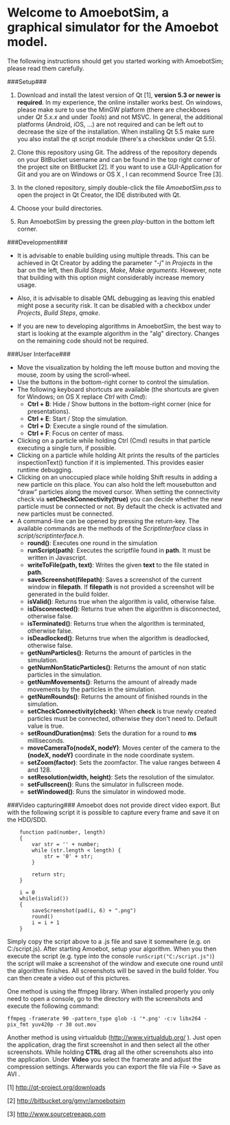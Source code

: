# Welcome to AmoebotSim, a graphical simulator for the Amoebot model. #

The following instructions should get you started working with AmoebotSim; please read them carefully.

###Setup###

1. Download and install the latest version of Qt [1], __version 5.3 or newer is required__. In my experience, the online installer works best. On windows, please make sure to use the MinGW platform (there are checkboxes under _Qt 5.x.x_ and under _Tools_) and not MSVC. In general, the additional platforms (Android, iOS, ...) are not required and can be left out to decrease the size of the installation. When installing Qt 5.5 make sure you also install the qt script module (there's a checkbox under Qt 5.5). 

2. Clone this repository using Git. The address of the repository depends on your BitBucket username and can be found in the top right corner of the project site on BitBucket [2]. If you want to use a GUI-Application for Git and you are on Windows or OS X , I can recommend Source Tree [3].

3. In the cloned repository, simply double-click the file _AmoebotSim.pss_ to open the project in Qt Creator, the IDE distributed with Qt.

4. Choose your build directories.

5. Run AmoebotSim by pressing the green _play_-button in the bottom left corner.

###Development###

- It is advisable to enable building using multiple threads. This can be achieved in Qt Creator by adding the parameter _"-j"_ in _Projects_ in the bar on the left, then _Build Steps_, _Make_, _Make arguments_. However, note that building with this option might considerably increase memory usage.

- Also, it is advisable to disable QML debugging as leaving this enabled might pose a security risk. It can be disabled with a checkbox under _Projects_, _Build Steps_, _qmake_.

- If you are new to developing algorithms in AmoebotSim, the best way to start is looking at the example algorithm in the "alg" directory. Changes on the remaining code should not be required.

###User Interface###

- Move the visualization by holding the left mouse button and moving the mouse, zoom by using the scroll-wheel.
- Use the buttons in the bottom-right corner to control the simulation.
- The following keyboard shortcuts are available (the shortcuts are given for Windows; on OS X replace _Ctrl_ with _Cmd_):
    - __Ctrl + B__: Hide / Show buttons in the bottom-right corner (nice for presentations).
    - __Ctrl + E__: Start / Stop the simulation.
    - __Ctrl + D__: Execute a single round of the simulation.
    - __Ctrl + F__: Focus on center of mass.
- Clicking on a particle while holding Ctrl (Cmd) results in that particle executing a single turn, if possible.
- Clicking on a particle while holding Alt prints the results of the particles inspectionText() function if it is implemented. This provides easier runtime debugging.
- Clicking on an unoccupied place while holding Shift results in adding a new particle on this place. You can also hold the left mousebutton and "draw" particles along the moved cursor.
  When setting the connectivity check via __setCheckConnectivity(true)__ you can decide whether the new particle must be connected or not. By default the check is activated and new particles must be connected.
- A command-line can be opened by pressing the return-key. The available commands are the methods of the _ScriptInterface_ class in _script/scriptinterface.h_.
    - __round()__: Executes one round in the simulation
    - __runScript(path)__: Executes the scriptfile found in __path__. It must be written in Javascript.
    - __writeToFile(path, text)__: Writes the given __text__ to the file stated in __path__.
    - __saveScreenshot(filepath)__: Saves a screenshot of the current window in __filepath__. If __filepath__ is not provided a screenshot will be generated in the build folder.
    - __isValid()__: Returns true when the algorithm is valid, otherwise false.
    - __isDisconnected()__: Returns true when the algorithm is disconnected, otherwise false.
    - __isTerminated()__: Returns true when the algorithm is terminated, otherwise false.
    - __isDeadlocked()__: Returns true when the algorithm is deadlocked, otherwise false.
    - __getNumParticles()__: Returns the amount of particles in the simulation.
    - __getNumNonStaticParticles()__: Returns the amount of non static particles in the simulation.
    - __getNumMovements()__: Returns the amount of already made movements by the particles in the simulation.
    - __getNumRounds()__: Returns the amount of finished rounds in the simulation.
    - __setCheckConnectivity(check)__: When __check__ is true newly created particles must be connected, otherwise they don't need to. Default value is true.
    - __setRoundDuration(ms)__: Sets the duration for a round to __ms__ milliseconds.
    - __moveCameraTo(nodeX, nodeY)__: Moves center of the camera to the __(nodeX, nodeY)__ coordinate in the node coordinate system.
    - __setZoom(factor)__: Sets the zoomfactor. The value ranges between 4 and 128.
    - __setResolution(width, height)__: Sets the resolution of the simulator. 
    - __setFullscreen()__: Runs the simulator in fullscreen mode.
    - __setWindowed()__: Runs the simulator in windowed mode. 

###Video capturing###
Amoebot does not provide direct video export. But with the following script it is possible to capture every frame and save it on the HDD/SDD. 

```
    function pad(number, length)
    {
        var str = '' + number;
        while (str.length < length) {
            str = '0' + str;
        }

        return str;
    }

    i = 0
    while(isValid())
    {
        saveScreenshot(pad(i, 6) + ".png")
        round()
        i = i + 1
    }
```

Simply copy the script above to a .js file and save it somewhere (e.g. on C:/script.js). After starting Amoebot, setup your algorithm. When you then execute the script
(e.g. type into the console `runScript("C:/script.js")`) the script will make a screenshot of the window and execute one round until the algorithm finishes. All screenshots will be 
saved in the build folder.
You can then create a video out of this pictures.

One method is using the ffmpeg library. When installed properly you only need to open a console, go to the directory with the screenshots and execute the following command:
```
ffmpeg -framerate 90 -pattern_type glob -i '*.png' -c:v libx264 -pix_fmt yuv420p -r 30 out.mov
```

Another method is using virtualdub (http://www.virtualdub.org/ ). Just open the application, drag the first screenshot in and then select all the other screenshots. While holding __CTRL__ drag all the other screenshots also into the application.
Under __Video__ you select the framerate and adjust the compression settings. Afterwards you can export the file via File -> Save as AVI .

[1] http://qt-project.org/downloads

[2] http://bitbucket.org/gmyr/amoebotsim

[3] http://www.sourcetreeapp.com

